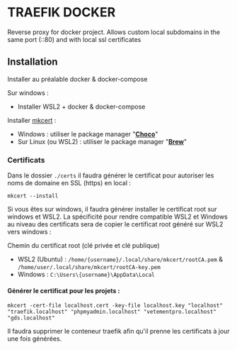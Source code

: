 # TRAEFIK DOCKER

Reverse proxy for docker project.
Allows custom local subdomains in the same port (::80) and with local ssl certificates

## Installation

Installer au préalable docker & docker-compose

Sur windows :
- Installer WSL2 + docker & docker-compose

Installer [mkcert](https://github.com/FiloSottile/mkcert) :
- Windows : utiliser le package manager "**[Choco](https://chocolatey.org/install#individual-method)**"
- Sur Linux (ou WSL2) : utiliser le package manager "**[Brew](https://brew.sh)**"

### Certificats

Dans le dossier `./certs` il faudra générer le certificat pour autoriser les noms de domaine en SSL (https) en local :

```
mkcert --install
```

Si vous êtes sur windows, il faudra générer installer le certificat root sur windows et WSL2.
La spécificité pour rendre compatible WSL2 et Windows au niveau des certificats sera de copier le certificat root généré sur WSL2 vers windows :

Chemin du certificat root (clé privée et clé publique)
- WSL2 (Ubuntu) : `/home/{username}/.local/share/mkcert/rootCA.pem` & `/home/user/.local/share/mkcert/rootCA-key.pem`
- Windows : `C:\Users\{username}\AppData\Local`

#### Générer le certificat pour les projets : 

```
mkcert -cert-file localhost.cert -key-file localhost.key "localhost" "traefik.localhost" "phpmyadmin.localhost" "vetementpro.localhost" "gds.localhost"
```

Il faudra supprimer le conteneur traefik afin qu'il prenne les certificats à jour une fois générées.